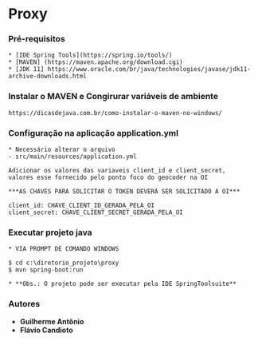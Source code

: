 # Proxy

### Pré-requisitos

```
* [IDE Spring Tools](https://spring.io/tools/)
* [MAVEN] (https://maven.apache.org/download.cgi)
* [JDK 11] https://www.oracle.com/br/java/technologies/javase/jdk11-archive-downloads.html
```
### Instalar o MAVEN e Congirurar variáveis de ambiente

```
https://dicasdejava.com.br/como-instalar-o-maven-no-windows/
```

### Configuração na aplicação application.yml

```
* Necessário alterar o arquivo 
- src/main/resources/application.yml

Adicionar os valores das variaveis client_id e client_secret,  
valores esse fornecido pelo ponto foco do geocoder na OI

***AS CHAVES PARA SOLICITAR O TOKEN DEVERÁ SER SOLICITADO A OI***

client_id: CHAVE_CLIENT_ID_GERADA_PELA_OI
client_secret: CHAVE_CLIENT_SECRET_GERADA_PELA_OI

```

### Executar projeto java

```
* VIA PROMPT DE COMANDO WINDOWS

$ cd c:\diretorio_projeto\proxy
$ mvn spring-boot:run

* **Obs.: O projeto pode ser executar pela IDE SpringToolsuite**
```


### Autores

* **Guilherme Antônio** 
* **Flávio Candioto**




